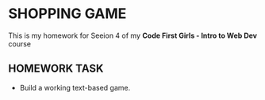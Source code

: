 # SHOPPING GAME

This is my homework for Seeion 4 of my **Code First Girls - Intro to Web Dev** course

## HOMEWORK TASK

- Build a working text-based game.
